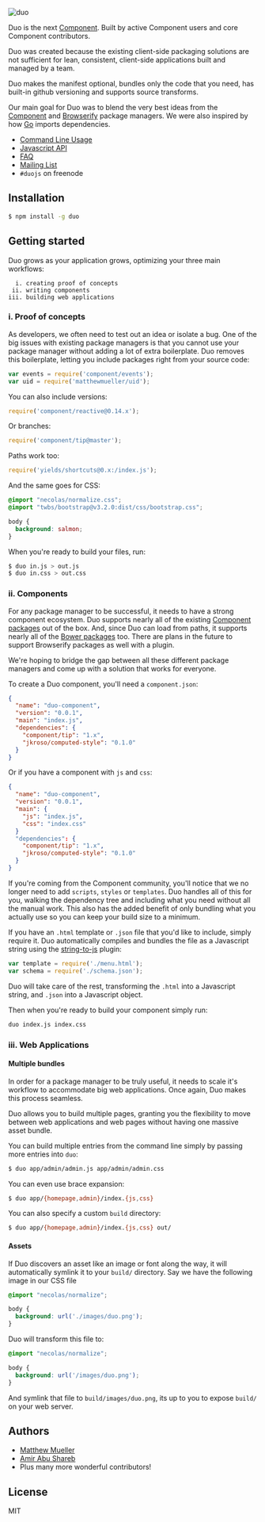 ![duo](https://i.cloudup.com/uRfFwp-i4T.png)

Duo is the next [Component](https://github.com/component/component). Built by active Component users and core Component contributors.

Duo was created because the existing client-side packaging solutions are not sufficient for lean, consistent, client-side applications built and managed by a team.

Duo makes the manifest optional, bundles only the code that you need, has built-in github versioning and supports source transforms.

Our main goal for Duo was to blend the very best ideas from the [Component](https://github.com/component/component) and [Browserify](https://github.com/substack/node-browserify) package managers. We were also inspired by how [Go](http://go-lang.com/) imports dependencies.

- [Command Line Usage](/docs/cli.md)
- [Javascript API](/docs/api.md)
- [FAQ](/docs/faq.md)
- [Mailing List](https://groups.google.com/forum/#!forum/duojs)
- `#duojs` on freenode

## Installation

```bash
$ npm install -g duo
```

## Getting started

Duo grows as your application grows, optimizing your three main workflows:

      i. creating proof of concepts
     ii. writing components
    iii. building web applications

### i. Proof of concepts

As developers, we often need to test out an idea or isolate a bug. One of the big issues with existing package managers is that you cannot use your package manager without adding a lot of extra boilerplate. Duo removes this boilerplate, letting you include packages right from your source code:

```js
var events = require('component/events');
var uid = require('matthewmueller/uid');
```

You can also include versions:

```js
require('component/reactive@0.14.x');
```

Or branches:

```js
require('component/tip@master');
```

Paths work too:

```js
require('yields/shortcuts@0.x:/index.js');
```

And the same goes for CSS:

```css
@import "necolas/normalize.css";
@import "twbs/bootstrap@v3.2.0:dist/css/bootstrap.css";

body {
  background: salmon;
}
```

When you're ready to build your files, run:

```bash
$ duo in.js > out.js
$ duo in.css > out.css
```

### ii. Components

For any package manager to be successful, it needs to have a strong component ecosystem. Duo supports nearly all of the existing [Component packages](https://github.com/component/component/wiki/Components) out of the box. And, since Duo can load from paths, it supports nearly all of the [Bower packages](http://bower.io/search/) too. There are plans in the future to support Browserify packages as well with a plugin.

We're hoping to bridge the gap between all these different package managers and come up with a solution that works for everyone.

To create a Duo component, you'll need a `component.json`:

```json
{
  "name": "duo-component",
  "version": "0.0.1",
  "main": "index.js",
  "dependencies": {
    "component/tip": "1.x",
    "jkroso/computed-style": "0.1.0"
  }
}
```

Or if you have a component with `js` and `css`:

```json
{
  "name": "duo-component",
  "version": "0.0.1",
  "main": {
    "js": "index.js",
    "css": "index.css"
  }
  "dependencies": {
    "component/tip": "1.x",
    "jkroso/computed-style": "0.1.0"
  }
}
```

If you're coming from the Component community, you'll notice that we no longer need to add `scripts`, `styles` or `templates`. Duo handles all of this for you, walking the dependency tree and including what you need without all the manual work. This also has the added benefit of only bundling what you actually use so you can keep your build size to a minimum.

If you have an `.html` template or `.json` file that you'd like to include, simply require it. Duo automatically compiles and bundles the file as a Javascript string using the [string-to-js](https://github.com/component/duo-string-to-js) plugin:

```js
var template = require('./menu.html');
var schema = require('./schema.json');
```

Duo will take care of the rest, transforming the `.html` into a Javascript string, and `.json` into a Javascript object.

Then when you're ready to build your component simply run:

```bash
duo index.js index.css
```

### iii. Web Applications

#### Multiple bundles

In order for a package manager to be truly useful, it needs to scale it's workflow to accommodate big web applications. Once again, Duo makes this process seamless.

Duo allows you to build multiple pages, granting you the flexibility to move between web applications and web pages without having one massive asset bundle.

You can build multiple entries from the command line simply by passing more entries into `duo`:

```bash
$ duo app/admin/admin.js app/admin/admin.css
```

You can even use brace expansion:

```bash
$ duo app/{homepage,admin}/index.{js,css}
```

You can also specify a custom `build` directory:

```bash
$ duo app/{homepage,admin}/index.{js,css} out/
```

#### Assets

If Duo discovers an asset like an image or font along the way, it will automatically symlink it to your `build/` directory. Say we have the following image in our CSS file

```css
@import "necolas/normalize";

body {
  background: url('./images/duo.png');
}
```

Duo will transform this file to:

```css
@import "necolas/normalize";

body {
  background: url('/images/duo.png');
}
```

And symlink that file to `build/images/duo.png`, its up to you to expose `build/` on your web server.

## Authors

- [Matthew Mueller](https://github.com/MatthewMueller)
- [Amir Abu Shareb](https://github.com/yields)
- Plus many more wonderful contributors!

## License

MIT
